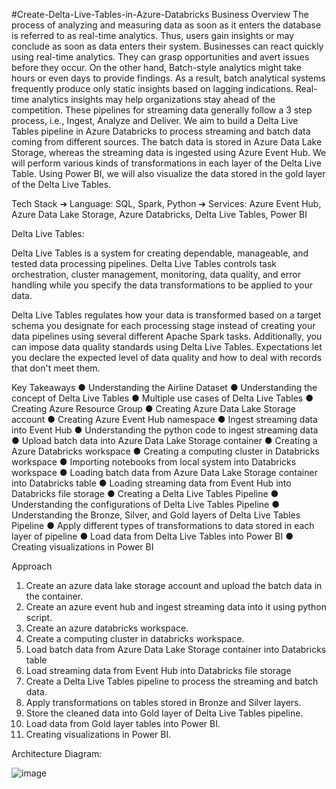#Create-Delta-Live-Tables-in-Azure-Databricks
Business Overview
The process of analyzing and measuring data as soon as it enters the database is referred to as real-time analytics.  Thus, users gain insights or may conclude as soon as data enters their system. Businesses can react quickly using real-time analytics. They can grasp opportunities and avert issues before they occur.
On the other hand, Batch-style analytics might take hours or even days to provide findings. As a result, batch analytical systems frequently produce only static insights based on lagging indications. Real-time analytics insights may help organizations stay ahead of the competition. These pipelines for streaming data generally follow a 3 step process, i.e., Ingest, Analyze and Deliver.
We aim to build a Delta Live Tables pipeline in Azure Databricks to process streaming and batch data coming from different sources. The batch data is stored in Azure Data Lake Storage, whereas the streaming data is ingested using Azure Event Hub. We will perform various kinds of transformations in each layer of the Delta Live Table. Using Power BI, we will also visualize the data stored in the gold layer of the Delta Live Tables.

Tech Stack
➔
Language: SQL, Spark, Python
➔
Services: Azure Event Hub, Azure Data Lake Storage, Azure Databricks, Delta Live Tables, Power BI

Delta Live Tables:

Delta Live Tables is a system for creating dependable, manageable, and tested data processing pipelines. Delta Live Tables controls task orchestration, cluster management, monitoring, data quality, and error handling while you specify the data transformations to be applied to your data.

Delta Live Tables regulates how your data is transformed based on a target schema you designate for each processing stage instead of creating your data pipelines using several different Apache Spark tasks. Additionally, you can impose data quality standards using Delta Live Tables. Expectations let you declare the expected level of data quality and how to deal with records that don't meet them.


Key Takeaways 
●	Understanding the Airline Dataset
●	Understanding the concept of Delta Live Tables
●	Multiple use cases of Delta Live Tables
●	Creating Azure Resource Group
●	Creating Azure Data Lake Storage account
●	Creating Azure Event Hub namespace
●	Ingest streaming data into Event Hub
●	Understanding the python code to ingest streaming data
●	Upload batch data into Azure Data Lake Storage container
●	Creating a Azure Databricks workspace
●	Creating a computing cluster in Databricks workspace
●	Importing notebooks from local system into Databricks workspace
●	Loading batch data from Azure Data Lake Storage container into Databricks table
●	Loading streaming data from Event Hub into Databricks file storage
●	Creating a Delta Live Tables Pipeline
●	Understanding the configurations of Delta Live Tables Pipeline
●	Understanding the Bronze, Silver, and Gold layers of Delta Live Tables Pipeline
●	Apply different types of transformations to data stored in each layer of pipeline
●	Load data from Delta Live Tables into Power BI
●	Creating visualizations in Power BI


Approach
1)	Create an azure data lake storage account and upload the batch data in the container.
2)	Create an azure event hub and ingest streaming data into it using python script.
3)	Create an azure databricks workspace.
4)	Create a computing cluster in databricks workspace.
5)	Load batch data from Azure Data Lake Storage container into Databricks table
6)	Load streaming data from Event Hub into Databricks file storage
7)	Create a Delta Live Tables pipeline to process the streaming and batch data.
8)	Apply transformations on tables stored in Bronze and Silver layers.
9)	Store the cleaned data into Gold layer of Delta Live Tables pipeline.
10)	Load data from Gold layer tables into Power BI.
11)	Creating visualizations in Power BI.















Architecture Diagram:


![image](https://github.com/jonataslimac/Learn-to-Create-Delta-Live-Tables-in-Azure-Databricks/assets/79119649/86c27188-28cb-41d1-981a-3eaf067d9bb4)

